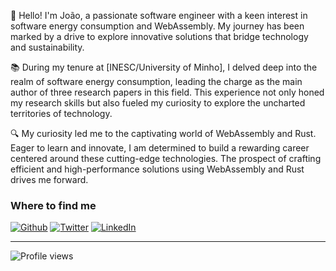 👋 Hello! I'm João, a passionate software engineer with a keen interest in software energy consumption and WebAssembly. My journey has been marked by a drive to explore innovative solutions that bridge technology and sustainability.

📚 During my tenure at [INESC/University of Minho], I delved deep into the realm of software energy consumption, leading the charge as the main author of three research papers in this field. This experience not only honed my research skills but also fueled my curiosity to explore the uncharted territories of technology.

🔍 My curiosity led me to the captivating world of WebAssembly and Rust. Eager to learn and innovate, I am determined to build a rewarding career centered around these cutting-edge technologies. The prospect of crafting efficient and high-performance solutions using WebAssembly and Rust drives me forward.

<h3>Where to find me</h3>
<p><a href="https://github.com/joaogdemacedo" target="_blank"><img alt="Github" src="https://img.shields.io/badge/GitHub-%2312100E.svg?&style=for-the-badge&logo=Github&logoColor=white" /></a> <a href="https://twitter.com/joaodemacedo134" target="_blank"><img alt="Twitter" src="https://img.shields.io/badge/twitter-%231DA1F2.svg?&style=for-the-badge&logo=twitter&logoColor=white" /></a> <a href="https://www.linkedin.com/in/joaodemacedo134" target="_blank"><img alt="LinkedIn" src="https://img.shields.io/badge/linkedin-%230077B5.svg?&style=for-the-badge&logo=linkedin&logoColor=white" /></a>
</p>

------------

![Profile views](https://gpvc.arturio.dev/joaogdemacedo)

<!--
**joaogdemacedo/joaogdemacedo** is a ✨ _special_ ✨ repository because its `README.md` (this file) appears on your GitHub profile.

Here are some ideas to get you started:


- 👯 I’m looking to collaborate on ...
- 🤔 I’m looking for help with ...
- 💬 Ask me about ...
- 📫 How to reach me: ...
- 😄 Pronouns: ...
- ⚡ Fun fact: ...
-->
